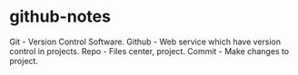 # github-notes
Git - Version Control Software.
Github - Web service which have version control in projects.
Repo - Files center, project.
Commit - Make changes to project.
